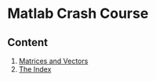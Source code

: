 # Matlab Crash Course



## Content

1. [Matrices and Vectors](https://github.com/fethicekinmez/MATLAB-Crash/blob/main/Matrices_and_Vectors.m)
2. [The Index](https://github.com/fethicekinmez/MATLAB-Crash/blob/main/The_Index.m)
